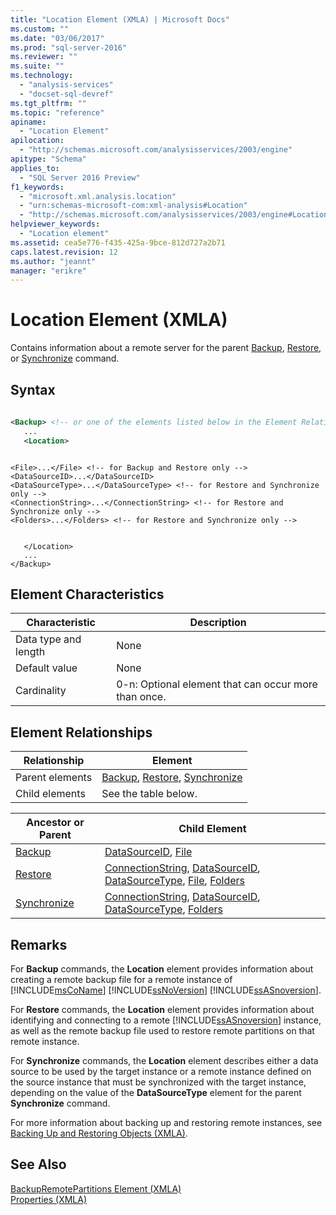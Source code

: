 ```yaml
---
title: "Location Element (XMLA) | Microsoft Docs"
ms.custom: ""
ms.date: "03/06/2017"
ms.prod: "sql-server-2016"
ms.reviewer: ""
ms.suite: ""
ms.technology: 
  - "analysis-services"
  - "docset-sql-devref"
ms.tgt_pltfrm: ""
ms.topic: "reference"
apiname: 
  - "Location Element"
apilocation: 
  - "http://schemas.microsoft.com/analysisservices/2003/engine"
apitype: "Schema"
applies_to: 
  - "SQL Server 2016 Preview"
f1_keywords: 
  - "microsoft.xml.analysis.location"
  - "urn:schemas-microsoft-com:xml-analysis#Location"
  - "http://schemas.microsoft.com/analysisservices/2003/engine#Location"
helpviewer_keywords: 
  - "Location element"
ms.assetid: cea5e776-f435-425a-9bce-812d727a2b71
caps.latest.revision: 12
ms.author: "jeannt"
manager: "erikre"
---
```

# Location Element (XMLA)
  Contains information about a remote server for the parent [Backup](../../../analysis-services/xmla/xml-elements-commands/backup-element-xmla.md), [Restore](../../../analysis-services/xmla/xml-elements-commands/restore-element-xmla.md), or [Synchronize](../../../analysis-services/xmla/xml-elements-commands/synchronize-element-xmla.md) command.  
  
## Syntax  
  
```xml  
  
<Backup> <!-- or one of the elements listed below in the Element Relationships table -->  
   ...  
   <Location>  
```  
  
```  
  
<File>...</File> <!-- for Backup and Restore only -->  
<DataSourceID>...</DataSourceID>  
<DataSourceType>...</DataSourceType> <!-- for Restore and Synchronize only -->  
<ConnectionString>...</ConnectionString> <!-- for Restore and Synchronize only -->  
<Folders>...</Folders> <!-- for Restore and Synchronize only -->  
```  
  
```  
  
   </Location>  
   ...  
</Backup>  
```  
  
## Element Characteristics  
  
|Characteristic|Description|  
|--------------------|-----------------|  
|Data type and length|None|  
|Default value|None|  
|Cardinality|0-n: Optional element that can occur more than once.|  
  
## Element Relationships  
  
|Relationship|Element|  
|------------------|-------------|  
|Parent elements|[Backup](../../../analysis-services/xmla/xml-elements-commands/backup-element-xmla.md), [Restore](../../../analysis-services/xmla/xml-elements-commands/restore-element-xmla.md), [Synchronize](../../../analysis-services/xmla/xml-elements-commands/synchronize-element-xmla.md)|  
|Child elements|See the table below.|  
  
|Ancestor or Parent|Child Element|  
|------------------------|-------------------|  
|[Backup](../../../analysis-services/xmla/xml-elements-commands/backup-element-xmla.md)|[DataSourceID](../../../analysis-services/xmla/xml-elements-properties/datasourceid-element-xmla.md), [File](../../../analysis-services/xmla/xml-elements-properties/file-element-xmla.md)|  
|[Restore](../../../analysis-services/xmla/xml-elements-commands/restore-element-xmla.md)|[ConnectionString](../../../analysis-services/xmla/xml-elements-properties/connectionstring-element-xmla.md), [DataSourceID](../../../analysis-services/xmla/xml-elements-properties/datasourceid-element-xmla.md), [DataSourceType](../../../analysis-services/xmla/xml-elements-properties/datasourcetype-element-xmla.md), [File](../../../analysis-services/xmla/xml-elements-properties/file-element-xmla.md), [Folders](../../../analysis-services/xmla/xml-elements-properties/folders-element-xmla.md)|  
|[Synchronize](../../../analysis-services/xmla/xml-elements-commands/synchronize-element-xmla.md)|[ConnectionString](../../../analysis-services/xmla/xml-elements-properties/connectionstring-element-xmla.md), [DataSourceID](../../../analysis-services/xmla/xml-elements-properties/datasourceid-element-xmla.md), [DataSourceType](../../../analysis-services/xmla/xml-elements-properties/datasourcetype-element-xmla.md), [Folders](../../../analysis-services/xmla/xml-elements-properties/folders-element-xmla.md)|  
  
## Remarks  
 For **Backup** commands, the **Location** element provides information about creating a remote backup file for a remote instance of [!INCLUDE[msCoName](../../../a9notintoc/includes/msconame-md.md)] [!INCLUDE[ssNoVersion](../../../a9notintoc/includes/ssnoversion-md.md)] [!INCLUDE[ssASnoversion](../../../a9notintoc/includes/ssasnoversion-md.md)].  
  
 For **Restore** commands, the **Location** element provides information about identifying and connecting to a remote [!INCLUDE[ssASnoversion](../../../a9notintoc/includes/ssasnoversion-md.md)] instance, as well as the remote backup file used to restore remote partitions on that remote instance.  
  
 For **Synchronize** commands, the **Location** element describes either a data source to be used by the target instance or a remote instance defined on the source instance that must be synchronized with the target instance, depending on the value of the **DataSourceType** element for the parent **Synchronize** command.  
  
 For more information about backing up and restoring remote instances, see [Backing Up and Restoring Objects (XMLA)](../../../analysis-services/multidimensional-models-scripting-language-assl-xmla/backing-up-restoring-and-synchronizing-databases-xmla.md).  
  
## See Also  
 [BackupRemotePartitions Element &#40;XMLA&#41;](../../../analysis-services/xmla/xml-elements-properties/backupremotepartitions-element-xmla.md)   
 [Properties &#40;XMLA&#41;](../../../analysis-services/xmla/xml-elements-properties/xml-elements-properties.md)  
  
  